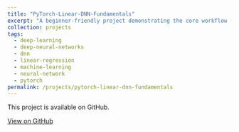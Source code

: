```yaml
---
title: "PyTorch-Linear-DNN-Fundamentals"
excerpt: "A beginner-friendly project demonstrating the core workflow (data, model, loss, optimization, training) of a deep learning model using PyTorch, applied to the fundamental task of learning a straight line"
collection: projects
tags:
  - deep-learning
  - deep-neural-networks
  - dnn
  - linear-regression
  - machine-learning
  - neural-network
  - pytorch
permalink: /projects/pytorch-linear-dnn-fundamentals
---
```


This project is available on GitHub.

[View on GitHub](https://github.com/Rahmat-ML/PyTorch-Linear-DNN-Fundamentals)